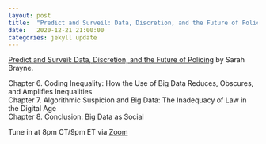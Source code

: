 ```yaml
---
layout: post
title:  "Predict and Surveil: Data, Discretion, and the Future of Policing (3/3)"
date:   2020-12-21 21:00:00
categories: jekyll update
---
```


[Predict and Surveil: Data, Discretion, and the Future of Policing](https://bookshop.org/books/predict-and-surveil-data-discretion-and-the-future-of-policing/9780190684099?aid=13448&listref=civic-tech-book-club-reading-list) by Sarah Brayne.

Chapter 6. Coding Inequality: How the Use of Big Data Reduces, Obscures, and Amplifies Inequalities  
Chapter 7. Algorithmic Suspicion and Big Data: The Inadequacy of Law in the Digital Age  
Chapter 8. Conclusion: Big Data as Social  

Tune in at 8pm CT/9pm ET via [Zoom](https://harvard.zoom.us/j/97704612486)
